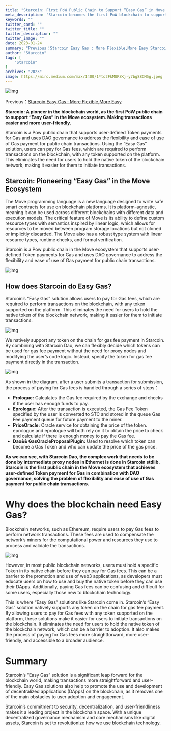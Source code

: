 ```yaml
---
title: "Starcoin: First PoW Public Chain to Support “Easy Gas” in Move Ecosystem"
meta_description: "Starcoin becomes the first PoW blockchain to support 'Easy Gas' in the Move ecosystem, simplifying transactions with flexible gas payments and user-friendly features."
keywords: ""
twitter_card: ""
twitter_title: ""
twitter_description: ""
twitter_image: ""
date: 2023-01-24
summary: "Previous：Starcoin Easy Gas : More Flexible,More Easy Starcoin: A pioneer in the blockchain world, as the first PoW public chain to..."
author: "Starcoin"
tags: [
    "Starcoin"
]
archives: "2023"
image: https://miro.medium.com/max/1400/1*to2FkMUPZKj-y7bg88CM5g.jpeg
---
```


![img](https://miro.medium.com/max/1400/1*to2FkMUPZKj-y7bg88CM5g.jpeg)

Previous：[Starcoin Easy Gas : More Flexible,More Easy](https://starcoin.medium.com/starcoin-easy-gas-more-flexible-more-easy-f242d7fb96b5)

**Starcoin: A pioneer in the blockchain world, as the first PoW public chain to support “Easy Gas” in the Move ecosystem. Making transactions easier and more user-friendly.**

Starcoin is a Pow public chain that supports user-defined Token payments for Gas and uses DAO governance to address the flexibility and ease of use of Gas payment for public chain transactions. Using the “Easy Gas” solution, users can pay for Gas fees, which are required to perform transactions on the blockchain, with any token supported on the platform. This eliminates the need for users to hold the native token of the blockchain network, making it easier for them to initiate transactions.

## Starcoin: Pioneering “Easy Gas” in the Move Ecosystem

The Move programming language is a new language designed to write safe smart contracts for use on blockchain platforms. It is platform-agnostic, meaning it can be used across different blockchains with different data and execution models. The critical feature of Move is its ability to define custom resource types with semantics inspired by linear logic, which allows for resources to be moved between program storage locations but not cloned or implicitly discarded. The Move also has a robust type system with linear resource types, runtime checks, and formal verification.

Starcoin is a Pow public chain in the Move ecosystem that supports user-defined Token payments for Gas and uses DAO governance to address the flexibility and ease of use of Gas payment for public chain transactions.

![img](https://miro.medium.com/max/1400/1*dchSgYpDtcBnlSYRXzFG6g.jpeg)

## How does Starcoin do Easy Gas?

Starcoin’s “Easy Gas” solution allows users to pay for Gas fees, which are required to perform transactions on the blockchain, with any token supported on the platform. This eliminates the need for users to hold the native token of the blockchain network, making it easier for them to initiate transactions.

![img](https://miro.medium.com/max/1400/1*txCAUHi8aHjPzjwqbQYaLg.jpeg)

We natively support any token on the chain for gas fee payment in Starcoin. By combining with Starcoin Dao, we can flexibly decide which tokens can be used for gas fee payment without the need for proxy nodes and modifying the user’s code logic. Instead, specify the token for gas fee payment directly in the transaction.

![img](https://miro.medium.com/max/1400/1*SSzclKiRS4nGOLvRuth5bg.jpeg)

As shown in the diagram, after a user submits a transaction for submission, the process of paying for Gas fees is handled through a series of steps：

- **Prologue:** Calculates the Gas fee required by the exchange and checks if the user has enough funds to pay.
- **Eprologue:** After the transaction is executed, the Gas Fee Token specified by the user is converted to STC and stored in the queue Gas Fee payment queue for future payment to the miner.
- **PriceOracle:** Oracle service for obtaining the price of the token. eprologue and eprologue will both rely on it to obtain the price to check and calculate if there is enough money to pay the Gas fee.
- **Dao&& GasOracleProposalPlugin:** Used to resolve which token can become a Gas Token and who can update the price of the gas price.

**As we can see, with Starcoin Dao, the complex work that needs to be done by intermediate proxy nodes in Ethernet is done in Starcoin stdlib. Starcoin is the first public chain in the Move ecosystem that achieves user-defined Token payment for Gas in combination with DAO governance, solving the problem of flexibility and ease of use of Gas payment for public chain transactions.**

# Why does the blockchain need Easy Gas?

Blockchain networks, such as Ethereum, require users to pay Gas fees to perform network transactions. These fees are used to compensate the network’s miners for the computational power and resources they use to process and validate the transactions.

![img](https://miro.medium.com/max/1400/1*Y9K6pew1QoHDXx9NKw74MQ.jpeg)

However, in most public blockchain networks, users must hold a specific Token in its native chain before they can pay for Gas fees. This can be a barrier to the promotion and use of web3 applications, as developers must educate users on how to use and buy the native token before they can use their DApps. Additionally, paying Gas fees can be confusing and difficult for some users, especially those new to blockchain technology.

This is where “Easy Gas” solutions like Starcoin come in. Starcoin’s “Easy Gas” solution natively supports any token on the chain for gas fee payment. By allowing users to pay for Gas fees with any token supported on the platform, these solutions make it easier for users to initiate transactions on the blockchain. It eliminates the need for users to hold the native token of the blockchain network, which can be a barrier to adoption. It also makes the process of paying for Gas fees more straightforward, more user-friendly, and accessible to a broader audience.

# Summary

Starcoin’s “Easy Gas” solution is a significant leap forward for the blockchain world, making transactions more straightforward and user-friendly. Easy Gas solutions also help to promote the use and development of decentralized applications (DApps) on the blockchain, as it removes one of the main obstacles to user adoption and engagement.

Starcoin’s commitment to security, decentralization, and user-friendliness makes it a leading project in the blockchain space. With a unique decentralized governance mechanism and core mechanisms like digital assets, Starcoin is set to revolutionize how we use blockchain technology.